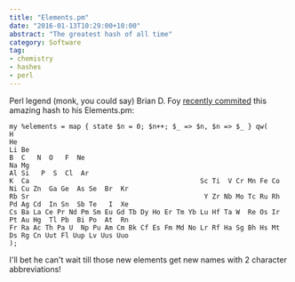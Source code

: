 ```yaml
---
title: "Elements.pm"
date: "2016-01-13T10:29:00+10:00"
abstract: "The greatest hash of all time"
category: Software
tag:
- chemistry
- hashes
- perl
---
```

Perl legend (monk, you could say) Brian D. Foy [recently commited] this amazing hash to his Elements.pm:

    my %elements = map { state $n = 0; $n++; $_ => $n, $n => $_ } qw(
    H                                                                                                He    
    Li Be                                                                           B  C   N  O   F  Ne    
    Na Mg                                                                          Al Si   P  S  Cl  Ar    
    K  Ca                                           Sc Ti  V Cr Mn Fe Co Ni Cu Zn  Ga Ge  As Se  Br  Kr    
    Rb Sr                                            Y Zr Nb Mo Tc Ru Rh Pd Ag Cd  In Sn  Sb Te   I  Xe    
    Cs Ba La Ce Pr Nd Pm Sm Eu Gd Tb Dy Ho Er Tm Yb Lu Hf Ta W  Re Os Ir Pt Au Hg  Tl Pb  Bi Po  At  Rn    
    Fr Ra Ac Th Pa U  Np Pu Am Cm Bk Cf Es Fm Md No Lr Rf Ha Sg Bh Hs Mt Ds Rg Cn Uut Fl Uup Lv Uus Uuo    
    );

I'll bet he can't wait till those new elements get new names with 2 character abbreviations!

[recently commited]: https://github.com/briandfoy/chemistry-elements/blob/6963313deec4585d6aad3a25f199ca4ce2a23590/lib/Chemistry/Elements.pm#L210-L218

